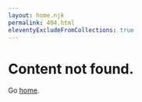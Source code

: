 ```yaml
---
layout: home.njk
permalink: 404.html
eleventyExcludeFromCollections: true
---
```


# Content not found.

Go <a href="{{ '/' | url }}">home</a>.
